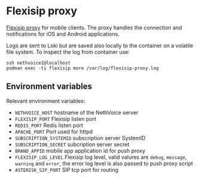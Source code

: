 # Flexisip proxy

[Flexisip proxy](https://www.linphone.org/technical-corner/flexisip) for mobile clients.
The proxy handles the connection and notifications for iOS and Android applications.

Logs are sent to Loki but are saved also locally to the container on a volatile file system.
To inspect the log from container use:
```
ssh nethvoice1@localhost
podman exec -ti flexisip more /var/log/flexisip-proxy.log
```

## Environment variables

Relevant environment variables:
- `NETHVOICE_HOST` hostname of the NethVoice server
- `FLEXISIP_PORT` Flexisip listen port
- `REDIS_PORT` Redis listen port
- `APACHE_PORT` Port used for httpd
- `SUBSCRIPTION_SYSTEMID` subscription server SystemID
- `SUBSCRIPTION_SECRET` subcription server secret
- `BRAND_APPID` mobile app application id for push proxy
- `FLEXISIP_LOG_LEVEL` Flexisip log level, valid valures are `debug`, `message`, `warning` and `error`,
  the error log level is also passed to push proxy script
- `ASTERISK_SIP_PORT` SIP tcp port for routing
